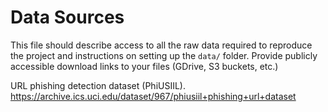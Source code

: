 # Data Sources

This file should describe access to all the raw data required to reproduce the project and instructions on setting up the `data/` folder. Provide publicly accessible download links to your files (GDrive, S3 buckets, etc.)

URL phishing detection dataset (PhiUSIIL). https://archive.ics.uci.edu/dataset/967/phiusiil+phishing+url+dataset
